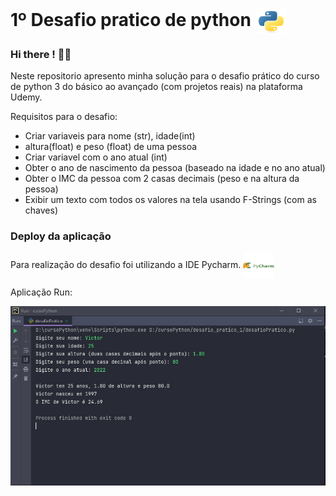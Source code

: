 # 1º Desafio pratico de python <img align="center" alt="Victor-Python" height="40" width="50" src="https://raw.githubusercontent.com/devicons/devicon/master/icons/python/python-original.svg">

### Hi there ! 👋🏽

Neste repositorio apresento minha solução para o desafio prático do curso de python 3 do básico ao avançado (com projetos reais) na plataforma Udemy.

Requisitos para o desafio: 

* Criar variaveis para nome (str), idade(int)
* altura(float) e peso (float) de uma pessoa
* Criar variavel com o ano atual (int)
* Obter o ano de nascimento da pessoa (baseado na idade e no ano atual)
* Obter o IMC da pessoa com 2 casas decimais (peso e na altura da pessoa)
* Exibir um texto com todos os valores na tela usando F-Strings (com as chaves)

### Deploy da aplicação 

Para realização do desafio foi utilizando a IDE Pycharm. <img align="center" alt="Victor-Python" height="40" width="50" src="https://raw.githubusercontent.com/devicons/devicon/master/icons/pycharm/pycharm-original-wordmark.svg">

Aplicação Run:
 
![Terminal](terminal.jpg "Terminal")


